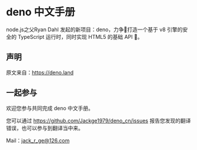 # deno 中文手册
node.js之父Ryan Dahl 发起的新项目：deno，力争打造一个基于 v8 引擎的安全的 TypeScript 运行时，同时实现 HTML5 的基础 API 。

## 声明
原文来自：https://deno.land

## 一起参与
欢迎您参与共同完成 deno 中文手册。

您可以通过 https://github.com/Jackge1979/deno_cn/issues 报告您发现的翻译错误，也可以参与到翻译当中来。

Mail：jack_r_ge@126.com
